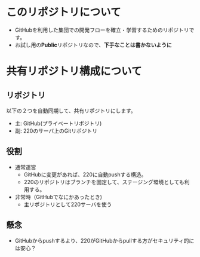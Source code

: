 # このリポジトリについて

* GitHubを利用した集団での開発フローを確立・学習するためのリポジトリです。
* お試し用の**Public**リポジトリなので、**下手なことは書かないように**

# 共有リポジトリ構成について

## リポジトリ

以下の２つを自動同期して、共有リポジトリにします。

* 主: GitHub(プライベートリポジトリ)
* 副: 220のサーバ上のGitリポジトリ

## 役割

* 通常運営
    * GitHubに変更があれば、220に自動pushする構造。
    * 220のリポジトリはブランチを固定して、ステージング環境としても利用する。
* 非常時（GitHubでなにかあったとき)
    * 主リポジトリとして220サーバを使う

## 懸念

* GitHubからpushするより、220がGitHubからpullする方がセキュリティ的には安心？
